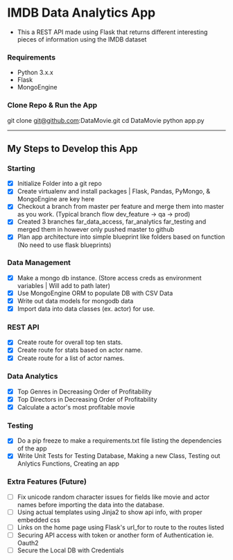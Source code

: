 # IMDB Data Analytics App
- This a REST API made using Flask that returns different interesting pieces of information using the IMDB dataset

### Requirements
- Python 3.x.x
- Flask
- MongoEngine

### Clone Repo & Run the App
git clone git@github.com:DataMovie.git
cd DataMovie
python app.py

______

## My Steps to Develop this App

### Starting
- [x] Initialize Folder into a git repo
- [x] Create virtualenv and install packages | Flask, Pandas, PyMongo, & MongoEngine are key here
- [x] Checkout a branch from master per feature and merge them into master as you work. (Typical branch flow dev_feature -> qa -> prod)
- [x] Created 3 branches far_data_access, far_analytics far_testing and merged them in however only pushed master to github
- [x] Plan app architecture into simple blueprint like folders based on function (No need to use flask blueprints)

### Data Management
- [x] Make a mongo db instance. (Store access creds as environment variables | Will add to path later)
- [x] Use MongoEngine ORM to populate DB with CSV Data
- [x] Write out data models for mongodb data
- [x] Import data into data classes (ex. actor) for use.

### REST API
- [x] Create route for overall top ten stats. 
- [x] Create route for stats based on actor name. 
- [x] Create route for a list of actor names.

### Data Analytics
- [x] Top Genres in Decreasing Order of Profitability
- [x] Top Directors in Decreasing Order of Profitability
- [x] Calculate a actor's most profitable movie

### Testing
- [x] Do a pip freeze to make a requirements.txt file listing the dependencies of the app
- [x] Write Unit Tests for Testing Database, Making a new Class, Testing out Anlytics Functions, Creating an app

### Extra Features (Future)
 - [ ]  Fix unicode random character issues for fields like movie and actor names before importing the data into the database.
 - [ ]  Using actual templates using Jinja2 to show api info, with proper embedded css
 - [ ]  Links on the home page using Flask's url_for to route to the routes listed
 - [ ]  Securing API access with token or another form of Authentication ie. Oauth2
 - [ ]  Secure the Local DB with Credentials